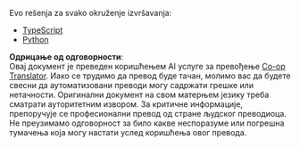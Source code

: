 <!--
CO_OP_TRANSLATOR_METADATA:
{
  "original_hash": "30986993c503a34a630e4c0ebd527b03",
  "translation_date": "2025-05-17T09:58:12+00:00",
  "source_file": "03-GettingStarted/02-client/solution/README.md",
  "language_code": "sr"
}
-->
Evo rešenja za svako okruženje izvršavanja:

- [TypeScript](./typescript/README.md)
- [Python](./python/README.md)

**Одрицање од одговорности**:  
Овај документ је преведен коришћењем AI услуге за превођење [Co-op Translator](https://github.com/Azure/co-op-translator). Иако се трудимо да превод буде тачан, молимо вас да будете свесни да аутоматизовани преводи могу садржати грешке или нетачности. Оригинални документ на свом матерњем језику треба сматрати ауторитетним извором. За критичне информације, препоручује се професионални превод од стране људског преводиоца. Не преузимамо одговорност за било какве неспоразуме или погрешна тумачења која могу настати услед коришћења овог превода.